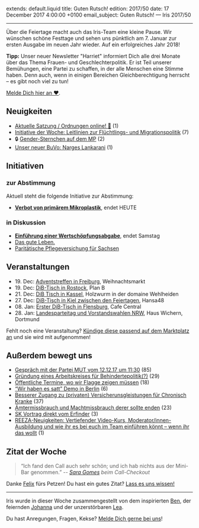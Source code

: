 extends: default.liquid
title: Guten Rutsch!
edition: 2017/50
date: 17 December 2017 4:00:00 +0100
email_subject: Guten Rutsch! — Iris 2017/50

---

Über die Feiertage macht auch das Iris-Team eine kleine Pause. Wir wünschen schöne Festtage und sehen uns pünktlich am 7. Januar zur ersten Ausgabe im neuen Jahr wieder. Auf ein erfolgreiches Jahr 2018!

**Tipp:** Unser neuer Newsletter "Harriet" informiert Dich alle drei Monate über das Thema Frauen- und Geschlechterpolitik. Er ist Teil unserer Bemühungen, eine Partei zu schaffen, in der alle Menschen eine Stimme haben. Denn auch, wenn in einigen Bereichen Gleichberechtigung herrscht – es gibt noch viel zu tun!

[Melde Dich hier an ❤️](https://harriet.dib.de/).


## Neuigkeiten

 - [Aktuelle Satzung / Ordnungen online! :tada:](https://marktplatz.dib.de/t/aktuelle-satzung-ordnungen-online-tada/13578) (1)
 - [Initiative der Woche: Leitlinien zur Flüchtlings- und Migrationspolitik](https://marktplatz.dib.de/t/leitlinien-zur-fluechtlings-und-migrationspolitik/13419) (7)
 - 🔒 [Gender-Sternchen auf dem MP](https://marktplatz.dib.de/t/gender-sternchen-auf-dem-mp/13347) (2)
 - [Unser neuer BuVo: Narges Lankarani](https://marktplatz.dib.de/t/unser-neuer-buvo-narges-lankarani/13255) (1)

## Initiativen

### zur Abstimmung
Aktuell steht die folgende Initiative zur Abstimmung:

 - **[Verbot von primärem Mikroplastik](https://abstimmen.dib.de/initiative/165-verbot-von-primaren-mikroplastik)**, endet HEUTE

### in Diskussion
 - **[Einführung einer Wertschöpfungsabgabe](https://abstimmen.dib.de/initiative/173-einfuhrung-einer-wertschopfungsabgabe)**, endet Samstag
 - [Das gute Leben.](https://abstimmen.dib.de/initiative/175-das-gute-leben)
 - [Paritätische Pflegeversichung für Sachsen](https://abstimmen.dib.de/initiative/174-paritatische-pflegeversichung-fur-sachsen)


## Veranstaltungen

 - 19.&nbsp;Dec: [Adventstreffen in Freiburg](https://marktplatz.dib.de/t/adventstreffen-in-freiburg/13085), Weihnachtsmarkt
 - 19.&nbsp;Dec: [DiB-Tisch in Rostock](https://marktplatz.dib.de/t/dib-tisch-in-rostock/12844), Plan B 
 - 21.&nbsp;Dec: [DiB Tisch in Kassel](https://marktplatz.dib.de/t/he-21-12-2017-dib-tisch-in-kassel/12517), Holzwurm in der domaine Wehlheiden
 - 27.&nbsp;Dec: [DiB-Tisch in Kiel zwischen den Feiertagen](https://marktplatz.dib.de/t/dib-tisch-in-kiel-zwischen-den-feiertagen/13403), Hansa48
 - 08.&nbsp;Jan: [Erster DiB-Tisch in Flensburg](https://marktplatz.dib.de/t/erster-dib-tisch-in-flensburg/13404), Cafe Central
 - 28.&nbsp;Jan: [Landesparteitag und Vorstandswahlen NRW](https://marktplatz.dib.de/t/landesparteitag-und-vorstandswahlen-nrw-dib-spirit/9965), Haus Wichern, Dortmund


Fehlt noch eine Veranstaltung? [Kündige diese passend auf dem Marktplatz an](https://marktplatz.dib.de/t/veranstaltungen-fuer-iris-ankuendigen/11128?source_topic_id=2720) und sie wird mit aufgenommen!

## Außerdem bewegt uns

 - [Gespräch mit der Partei MUT vom 12.12.17 um 11:30](https://marktplatz.dib.de/t/gespraech-mit-der-partei-mut-vom-12-12-17-um-11-30/13369) (85)
 - [Gründung eines Arbeitskreises für Behindertepolitik(?)](https://marktplatz.dib.de/t/behindertenpolitik-gruendung-eines-arbeitskreises-fuer-behindertepolitik/13173) (29)
 - [Öffentliche Termine, wo wir Flagge zeigen müssen](https://marktplatz.dib.de/t/oeffentliche-termine-wo-wir-flagge-zeigen-muessen/13062) (18)
 -  [&ldquo;Wir haben es satt&rdquo; Demo in Berlin](https://marktplatz.dib.de/t/wir-haben-es-satt-demo-in-berlin/13367) (6)
 - [Besserer Zugang zu (privaten) Versicherunsgleistungen für Chronisch Kranke](https://marktplatz.dib.de/t/besserer-zugang-zu-privaten-versicherunsgleistungen-fuer-chronisch-kranke/13116) (37)
 - [Ämtermissbrauch und Machtmissbrauch derer sollte enden](https://marktplatz.dib.de/t/aemtermissbrauch-und-machtmissbrauch-derer-sollte-enden/13342) (23)
 - [SK Vortrag direkt vom Erfinder](https://marktplatz.dib.de/t/sk-vortrag-direkt-vom-erfinder/13032) (3)
 - [REEZA-Neuigkeiten: Vertiefender Video-Kurs, Moderator/innen-Ausbildung und wie ihr es bei euch im Team einführen könnt – wenn ihr das wollt](https://marktplatz.dib.de/t/reeza-neuigkeiten-vertiefender-video-kurs-moderator-innen-ausbildung-und-wie-ihr-es-bei-euch-im-team-einfuehren-koennt-wenn-ihr-das-wollt/13256) (1)


## Zitat der Woche

> “Ich fand den Call auch sehr schön; und ich hab nichts aus der Mini-Bar genommen.” <cite>-- [Sara Gomes](https://marktplatz.dib.de/u/spgomes) beim Call-Checkout</cite>

Danke [Felix](https://marktplatz.dib.de/u/joriki) fürs Petzen! Du hast ein gutes Zitat? [Lass es uns wissen!](https://marktplatz.dib.de/t/lustige-dib-zitate/10175)


---

Iris wurde in dieser Woche zusammengestellt von dem inspirierten [Ben](https://marktplatz.dib.de/u/Ben/), der feiernden [Johanna](https://marktplatz.dib.de/u/Johanna/) und der unzerstörbaren [Lea](https://marktplatz.dib.de/u/Leia/).

Du hast Anregungen, Fragen, Kekse? [Melde Dich gerne bei uns](https://marktplatz.dib.de/t/neu-iris-die-woechtliche-zusammenfasssung-zum-sonntagsbrunch/10990)!

